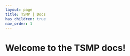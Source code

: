 ```yaml
---
layout: page
title: TSMP | Docs
has_children: true
nav_order: 1
---
```


# Welcome to the TSMP docs!

